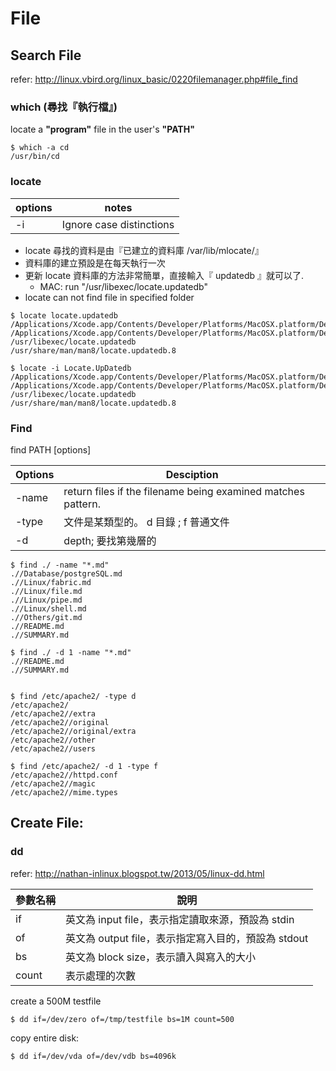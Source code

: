 # File

## Search File

refer: http://linux.vbird.org/linux_basic/0220filemanager.php#file_find

### which (尋找『執行檔』)

locate a **"program"** file in the user's **"PATH"**

```
$ which -a cd 
/usr/bin/cd
```


### locate

| options | notes  |
| ------- | ------ |
| -i      | Ignore case distinctions |


* locate 尋找的資料是由『已建立的資料庫 /var/lib/mlocate/』
* 資料庫的建立預設是在每天執行一次
* 更新 locate 資料庫的方法非常簡單，直接輸入『 updatedb 』就可以了. 
	* MAC: run "/usr/libexec/locate.updatedb"
* locate can not find file in specified folder


```
$ locate locate.updatedb 
/Applications/Xcode.app/Contents/Developer/Platforms/MacOSX.platform/Developer/SDKs/MacOSX10.10.sdk/usr/share/man/man8/locate.updatedb.8
/Applications/Xcode.app/Contents/Developer/Platforms/MacOSX.platform/Developer/SDKs/MacOSX10.9.sdk/usr/share/man/man8/locate.updatedb.8
/usr/libexec/locate.updatedb
/usr/share/man/man8/locate.updatedb.8

$ locate -i Locate.UpDatedb 
/Applications/Xcode.app/Contents/Developer/Platforms/MacOSX.platform/Developer/SDKs/MacOSX10.10.sdk/usr/share/man/man8/locate.updatedb.8
/Applications/Xcode.app/Contents/Developer/Platforms/MacOSX.platform/Developer/SDKs/MacOSX10.9.sdk/usr/share/man/man8/locate.updatedb.8
/usr/libexec/locate.updatedb
/usr/share/man/man8/locate.updatedb.8
```


### Find

find PATH [options]

| Options | Desciption |
| ------- | ---------- |
| -name   | return files if the filename being examined matches pattern. |
| -type   |  文件是某類型的。 d 目錄 ; f 普通文件 |
| -d      | depth; 要找第幾層的 |




```
$ find ./ -name "*.md"
.//Database/postgreSQL.md
.//Linux/fabric.md
.//Linux/file.md
.//Linux/pipe.md
.//Linux/shell.md
.//Others/git.md
.//README.md
.//SUMMARY.md

$ find ./ -d 1 -name "*.md"
.//README.md
.//SUMMARY.md


$ find /etc/apache2/ -type d
/etc/apache2/
/etc/apache2//extra
/etc/apache2//original
/etc/apache2//original/extra
/etc/apache2//other
/etc/apache2//users

$ find /etc/apache2/ -d 1 -type f
/etc/apache2//httpd.conf
/etc/apache2//magic
/etc/apache2//mime.types

```

## Create File:

### dd

refer: http://nathan-inlinux.blogspot.tw/2013/05/linux-dd.html

| 參數名稱 | 說明 |
| ------- | --- |
| if      | 英文為 input file，表示指定讀取來源，預設為 stdin|
| of      | 英文為 output file，表示指定寫入目的，預設為 stdout |
| bs      | 英文為 block size，表示讀入與寫入的大小 |
| count   | 表示處理的次數 |


create a 500M testfile
```
$ dd if=/dev/zero of=/tmp/testfile bs=1M count=500 
```

copy entire disk:
```
$ dd if=/dev/vda of=/dev/vdb bs=4096k
```
